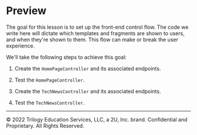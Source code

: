# Preview

The goal for this lesson is to set up the front-end control flow. The code we write here will dictate which templates and fragments are shown to users, and when they're shown to them. This flow can make or break the user experience.

We'll take the following steps to achieve this goal:

1. Create the `HomePageController` and its associated endpoints.

2. Test the `HomePageController`.

3. Create the `TechNewsController` and its associated endpoints.

4. Test the `TechNewsController`.

---
© 2022 Trilogy Education Services, LLC, a 2U, Inc. brand. Confidential and Proprietary. All Rights Reserved.